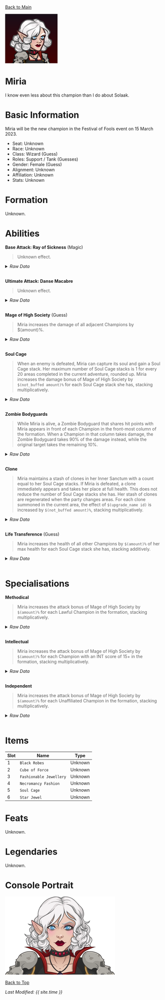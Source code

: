 [Back to Main](index.md)

![PC Portrait](images/portrait_miria.png)

# Miria

I know even less about this champion than I do about Solaak.

# Basic Information

Miria will be the new champion in the Festival of Fools event on 15 March 2023.

* Seat: Unknown
* Race: Unknown
* Class: Wizard (Guess)
* Roles: Support / Tank (Guesses)
* Gender: Female (Guess)
* Alignment: Unknown
* Affiliation: Unknown
* Stats: Unknown

# Formation

Unknown.
<!-- ![Formation Layout](images/formation_miria.png) -->

# Abilities

**Base Attack: Ray of Sickness** (Magic)
> Unknown effect.
<details><summary><em>Raw Data</em></summary>
<p>
<pre>
{
            "description": "",
            "long_description": "",
            "damage_modifier": 1,
            "damage_types": ["magic"],
            "graphic_id": 0,
            "target": "front",
            "aoe_radius": 0,
            "tags": ["ranged"],
            "num_targets": 1,
            "animations": [{
                "sound_frames": {"1": 184},
                "hit_sound": -1,
                "shoot_offset_y": 0,
                "shoot_offset_x": 0,
                "always_new_targets": true,
                "projectile_graphic_id": 1,
                "type": "ranged_attack",
                "projectile": "ray_of_sickness",
                "shoot_frame": 12
            }],
            "name": "Ray of Sickness",
            "cooldown": 6,
            "id": 601
        }
</pre>
</p>
</details>
<br />

**Ultimate Attack: Danse Macabre**
> Unknown effect.
<details><summary><em>Raw Data</em></summary>
<p>
<pre>
{
    "description": "",
    "long_description": "",
    "damage_modifier": 1,
    "damage_types": ["magic"],
    "graphic_id": 0,
    "target": "none",
    "aoe_radius": 0,
    "tags": [
        "ranged",
        "aoe"
    ],
    "num_targets": 0,
    "animations": [{
        "ultimate": "miria",
        "type": "ultimate_attack"
    }],
    "name": "Danse Macabre",
    "cooldown": 5,
    "id": 602
}
</pre>
</p>
</details>
<br />

**Mage of High Society** (Guess)
> Miria increases the damage of all adjacent Champions by $(amount)%.
<details><summary><em>Raw Data</em></summary>
<p>
<pre>
{
            "effect_keys": [{
                "off_when_benched": true,
                "effect_string": "hero_dps_multiplier_mult,100",
                "targets": ["adj"]
            }],
            "requirements": "",
            "description": {"desc": "$(source_hero) increases the damage of all adjacent Champions by $(amount)%."},
            "id": 1418,
            "flavour_text": "",
            "graphic_id": 18262,
            "properties": {
                "is_formation_ability": true,
                "owner_use_outgoing_description": true
            }
        }
</pre>
</p>
</details>
<br />

**Soul Cage**
> When an enemy is defeated, Miria can capture its soul and gain a Soul Cage stack. Her maximum number of Soul Cage stacks is 1 for every 20 areas completed in the current adventure, rounded up. Miria increases the damage bonus of Mage of High Society by `$(not_buffed amount)%` for each Soul Cage stack she has, stacking multiplicatively.
<details><summary><em>Raw Data</em></summary>
<p>
<pre>
{
    "effect_keys": [
        {
            "stack_title": "Soul Cage Stacks",
            "stacks_multiply": true,
            "show_bonus": true,
            "effect_string": "buff_upgrade,100,10665",
            "max_stacks": 0,
            "stacks_on_trigger": "monster_killed"
        },
        {
            "num_stacks": 1,
            "rounding_mode": "ceil",
            "effect_string": "stacks_max_stack_expr,0,(highest_available_area-1)/20",
            "num_areas": 20
        },
        {
            "is_instanced_stat": true,
            "use_stat_defs": true,
            "effect_string": "stacks_data_binder_safe,0,miria_soul_cage_stacks"
        }
    ],
    "requirements": "",
    "description": {"desc": "When an enemy is defeated, $(source_hero) can capture its soul and gain a Soul Cage stack. Her maximum number of Soul Cage stacks is $(num_stacks___2) for every $(num_areas___2) areas completed in the current adventure, rounded up. $(source_hero) increases the damage bonus of $(upgrade_name id) by $(not_buffed amount)% for each Soul Cage stack she has, stacking multiplicatively."},
    "id": 1419,
    "flavour_text": "",
    "graphic_id": 18263,
    "properties": {
        "indexed_effect_properties": true,
        "is_formation_ability": true,
        "default_bonus_index": 0,
        "owner_use_outgoing_description": true,
        "per_effect_index_bonuses": true
    }
}
</pre>
</p>
</details>
<br />

**Zombie Bodyguards**
> While Miria is alive, a Zombie Bodyguard that shares hit points with Miria appears in front of each Champion in the front-most column of the formation. When a Champion in that column takes damage, the Zombie Bodyguard takes 90% of the damage instead, while the original target takes the remaining 10%.
<details><summary><em>Raw Data</em></summary>
<p>
<pre>
{
    "effect_keys": [{
        "off_when_benched": true,
        "effect_string": "miria_zombie_bodyguards,90",
        "targets": ["front_column"],
        "zombie_sequences": {
            "koed": 2,
            "idle": 0,
            "gethit": 3,
            "ultimate": 2,
            "walk": 1
        },
        "override_key_desc": "A Zombie Bodyguard defends $target by redirecting $amount% of incoming damage to $(source_hero) instead"
    }],
    "requirements": "",
    "description": {"desc": "While $(source_hero) is alive, a Zombie Bodyguard that shares hit points with $(source_hero) appears in front of each Champion in the front-most column of the formation. When a Champion in that column takes damage, the Zombie Bodyguard takes $(amount)% of the damage instead, while the original target takes the remaining $(miria_zombie_bodyguards_remaining_amount)%."},
    "id": 1420,
    "flavour_text": "",
    "graphic_id": 18264,
    "properties": {
        "retain_on_slot_changed": true,
        "is_formation_ability": true,
        "owner_use_outgoing_description": true
    }
}
</pre>
</p>
</details>
<br />

**Clone**
> Miria maintains a stash of clones in her Inner Sanctum with a count equal to her Soul Cage stacks. If Miria is defeated, a clone immediately appears and takes her place at full health. This does not reduce the number of Soul Cage stacks she has. Her stash of clones are regenerated when the party changes areas. For each clone summoned in the current area, the effect of `$(upgrade_name id)` is increased by `$(not_buffed amount)%`, stacking multiplicatively.
<details><summary><em>Raw Data</em></summary>
<p>
<pre>
{
    "effect_keys": [
        {
            "stack_title": "Summoned Clones",
            "stacks_multiply": true,
            "show_bonus": true,
            "effect_string": "buff_upgrade,100,10665",
            "desc_forced_order": 1,
            "stacks_on_trigger": "will_manually_stack"
        },
        {
            "stack_title": "Available Clones",
            "manual_stacking": true,
            "soul_cage_upgrade_id": 10666,
            "effect_string": "miria_clone",
            "buff_index": 0,
            "show_stacks": true,
            "desc_forced_order": 0
        }
    ],
    "requirements": "",
    "description": {"desc": "$(source_hero) maintains a stash of clones in her Inner Sanctum with a count equal to her Soul Cage stacks. If $(source_hero) is defeated, a clone immediately appears and takes her place at full health. This does not reduce the number of Soul Cage stacks she has. Her stash of clones are regenerated when the party changes areas. For each clone summoned in the current area, the effect of $(upgrade_name id) is increased by $(not_buffed amount)%, stacking multiplicatively."},
    "id": 1421,
    "flavour_text": "",
    "graphic_id": 18260,
    "properties": {
        "indexed_effect_properties": true,
        "is_formation_ability": true,
        "default_bonus_index": 0,
        "owner_use_outgoing_description": true,
        "per_effect_index_bonuses": true
    }
}
</pre>
</p>
</details>
<br />

**Life Transference** (Guess)
> Miria increases the health of all other Champions by `$(amount)%` of her max health for each Soul Cage stack she has, stacking additively.
<details><summary><em>Raw Data</em></summary>
<p>
<pre>
{
    "effect_keys": [{
        "amount_updated_listeners": [
            "max_health_changed",
            "slot_changed",
            "stacks_changed"
        ],
        "per_other_stack_count_effect_key_index": 0,
        "stacks_multiply": false,
        "total_title": "Bonus Health",
        "per_other_stack_count_upgrade_id": 10666,
        "amount_func": "source_percent_health_add",
        "stack_func": "per_other_stack_count",
        "use_computed_amount_for_description": true,
        "effect_string": "increase_health_by_source_percent,1",
        "targets": ["other"],
        "stack_title": "Soul Cage stacks",
        "off_when_benched": true,
        "show_bonus": true,
        "percent_values": false,
        "show_current_value_bonus_desc": false,
        "override_key_desc": "Increases the Health of $target by $amount",
        "round_bonus_value": true
    }],
    "requirements": "",
    "description": {"desc": "$(source_hero) increases the health of all other Champions by $(amount)% of her max health for each Soul Cage stack she has, stacking additively."},
    "id": 1422,
    "flavour_text": "",
    "graphic_id": 18261,
    "properties": {
        "is_formation_ability": true,
        "owner_use_outgoing_description": true
    }
}
</pre>
</p>
</details>
<br />

# Specialisations

**Methodical**
> Miria increases the attack bonus of Mage of High Society by `$(amount)%` for each Lawful Champion in the formation, stacking multiplicatively.
<details><summary><em>Raw Data</em></summary>
<p>
<pre>
{
    "effect_keys": [
        {"effect_string": "pre_stack_amount,25"},
        {
            "amount_expr": "upgrade_amount(10670,0)",
            "stacks_multiply": true,
            "off_when_benched": true,
            "effect_string": "buff_upgrade_per_any_tagged_crusader_mult,0,10665,lawful"
        }
    ],
    "requirements": "",
    "description": {"desc": "$(source_hero) increases the attack bonus of $(upgrade_name id___2) by $(amount)% for each Lawful Champion in the formation, stacking multiplicatively."},
    "id": 1423,
    "flavour_text": "",
    "graphic_id": 0,
    "properties": {
        "indexed_effect_properties": true,
        "is_formation_ability": true,
        "spec_option_post_apply_info": "Lawful Champions: $num_stacks___2",
        "default_bonus_index": 0,
        "owner_use_outgoing_description": true,
        "type": "upgrade",
        "formation_circle_icon": false,
        "per_effect_index_bonuses": true
    }
}
</pre>
</p>
</details>
<br />

**Intellectual**
> Miria increases the attack bonus of Mage of High Society by `$(amount)%` for each Champion with an INT score of 15+ in the formation, stacking multiplicatively.
<details><summary><em>Raw Data</em></summary>
<p>
<pre>
{
    "effect_keys": [
        {"effect_string": "pre_stack_amount,25"},
        {
            "amount_expr": "upgrade_amount(10671,0)",
            "stacks_multiply": true,
            "off_when_benched": true,
            "effect_string": "buff_upgrade_per_any_crusader_where_mult,0,10665,int,>=,15"
        }
    ],
    "requirements": "",
    "description": {"desc": "$(source_hero) increases the attack bonus of $(upgrade_name id___2) by $(amount)% for each Champion with an INT score of 15+ in the formation, stacking multiplicatively."},
    "id": 1424,
    "flavour_text": "",
    "graphic_id": 0,
    "properties": {
        "indexed_effect_properties": true,
        "is_formation_ability": true,
        "spec_option_post_apply_info": "INT 15+ Champions: $num_stacks___2",
        "default_bonus_index": 0,
        "owner_use_outgoing_description": true,
        "type": "upgrade",
        "formation_circle_icon": false,
        "per_effect_index_bonuses": true
    }
}
</pre>
</p>
</details>
<br />

**Independent**
> Miria increases the attack bonus of Mage of High Society by `$(amount)%` for each Unaffiliated Champion in the formation, stacking multiplicatively.
<details><summary><em>Raw Data</em></summary>
<p>
<pre>
{
    "effect_keys": [
        {"effect_string": "pre_stack_amount,25"},
        {
            "amount_expr": "upgrade_amount(10672,0)",
            "stacks_multiply": true,
            "off_when_benched": true,
            "effect_string": "buff_upgrade_per_any_tagged_crusader_mult,0,10665,!has_affiliation"
        }
    ],
    "requirements": "",
    "description": {"desc": "$(source_hero) increases the attack bonus of $(upgrade_name id___2) by $(amount)% for each Unaffiliated Champion in the formation, stacking multiplicatively. "},
    "id": 1425,
    "flavour_text": "",
    "graphic_id": 0,
    "properties": {
        "indexed_effect_properties": true,
        "is_formation_ability": true,
        "spec_option_post_apply_info": "Unaffiliated Champions: $num_stacks___2",
        "default_bonus_index": 0,
        "owner_use_outgoing_description": true,
        "type": "upgrade",
        "formation_circle_icon": false,
        "per_effect_index_bonuses": true
    }
}
</pre>
</p>
</details>
<br />

# Items

| Slot | Name | Type |
|---|---|---|
| 1 | `Black Robes` | Unknown |
| 2 | `Cube of Force` | Unknown |
| 3 | `Fashionable Jewellery` | Unknown |
| 4 | `Necromancy Fashion` | Unknown |
| 5 | `Soul Cage` | Unknown |
| 6 | `Star Jewel` | Unknown |

# Feats

Unknown.

# Legendaries

Unknown.

# Console Portrait

![Console Portrait](images/console_miria.png)

[Back to Top](#top)

*Last Modified: {{ site.time }}*